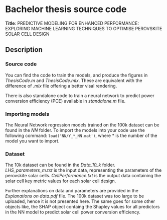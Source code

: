 # Bachelor thesis source code
**Title**: PREDICTIVE MODELING FOR ENHANCED PERFORMANCE: EXPLORING MACHINE LEARNING TECHNIQUES TO OPTIMISE PEROVSKITE SOLAR CELL DESIGN

## Description
### Source code
You can find the code to train the models, and produce the figures in *ThesisCode.m* and *ThesisCode.mlx*. These are equivalent with the difference 
of *.mlx* file offering a better visal rendering.

There is also standalone code to train a neural network to predict power conversion efficiency (PCE) available in *standalone.m* file.

### Importing models
The Neural Network regression models trained on the 100k dataset can be found in the *NN* folder. 
To import the models into your code use the following command: ```load('NN/Y_*_NN.mat')```, 
where * is the number of the model you want to import.

### Dataset
The 10k dataset can be found in the *Data_10_k* folder.
*LHS_parameters_m.txt* is the input data, representing the parameters of the perovskite solar cells.
*CellPerformance.txt* is the output data containing the solar cell key metric values for each solar cell design.

Further explanations on data and parameters are provided in the *Explanations on data.pdf* file.
The 100k dataset was too large to be uploaded, hence it is not presented here.
The same goes for some other objects like, the SHAP object containg the Shapley values for all predictors in the NN model to predict
solar cell power conversion efficiency.
